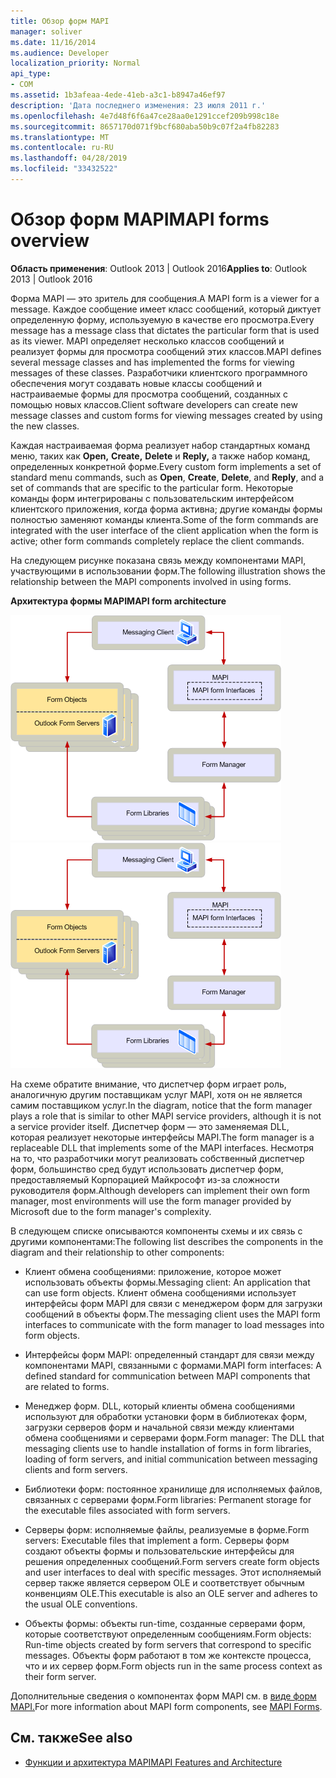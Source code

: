 ```yaml
---
title: Обзор форм MAPI
manager: soliver
ms.date: 11/16/2014
ms.audience: Developer
localization_priority: Normal
api_type:
- COM
ms.assetid: 1b3afeaa-4ede-41eb-a3c1-b8947a46ef97
description: 'Дата последнего изменения: 23 июля 2011 г.'
ms.openlocfilehash: 4e7d48f6f6a47ce28aa0e1291ccef209b998c18e
ms.sourcegitcommit: 8657170d071f9bcf680aba50b9c07f2a4fb82283
ms.translationtype: MT
ms.contentlocale: ru-RU
ms.lasthandoff: 04/28/2019
ms.locfileid: "33432522"
---
```

# <a name="mapi-forms-overview"></a><span data-ttu-id="9a249-103">Обзор форм MAPI</span><span class="sxs-lookup"><span data-stu-id="9a249-103">MAPI forms overview</span></span>
  
<span data-ttu-id="9a249-104">**Область применения**: Outlook 2013 | Outlook 2016</span><span class="sxs-lookup"><span data-stu-id="9a249-104">**Applies to**: Outlook 2013 | Outlook 2016</span></span> 
  
<span data-ttu-id="9a249-105">Форма MAPI — это зритель для сообщения.</span><span class="sxs-lookup"><span data-stu-id="9a249-105">A MAPI form is a viewer for a message.</span></span> <span data-ttu-id="9a249-106">Каждое сообщение имеет класс сообщений, который диктует определенную форму, используемую в качестве его просмотра.</span><span class="sxs-lookup"><span data-stu-id="9a249-106">Every message has a message class that dictates the particular form that is used as its viewer.</span></span> <span data-ttu-id="9a249-107">MAPI определяет несколько классов сообщений и реализует формы для просмотра сообщений этих классов.</span><span class="sxs-lookup"><span data-stu-id="9a249-107">MAPI defines several message classes and has implemented the forms for viewing messages of these classes.</span></span> <span data-ttu-id="9a249-108">Разработчики клиентского программного обеспечения могут создавать новые классы сообщений и настраиваемые формы для просмотра сообщений, созданных с помощью новых классов.</span><span class="sxs-lookup"><span data-stu-id="9a249-108">Client software developers can create new message classes and custom forms for viewing messages created by using the new classes.</span></span>
  
<span data-ttu-id="9a249-109">Каждая настраиваемая форма реализует набор стандартных команд меню, таких как **Open,** **Create,** **Delete** и **Reply,** а также набор команд, определенных конкретной форме.</span><span class="sxs-lookup"><span data-stu-id="9a249-109">Every custom form implements a set of standard menu commands, such as **Open**, **Create**, **Delete**, and **Reply**, and a set of commands that are specific to the particular form.</span></span> <span data-ttu-id="9a249-110">Некоторые команды форм интегрированы с пользовательским интерфейсом клиентского приложения, когда форма активна; другие команды формы полностью заменяют команды клиента.</span><span class="sxs-lookup"><span data-stu-id="9a249-110">Some of the form commands are integrated with the user interface of the client application when the form is active; other form commands completely replace the client commands.</span></span> 
  
<span data-ttu-id="9a249-111">На следующем рисунке показана связь между компонентами MAPI, участвующими в использовании форм.</span><span class="sxs-lookup"><span data-stu-id="9a249-111">The following illustration shows the relationship between the MAPI components involved in using forms.</span></span> 
  
<span data-ttu-id="9a249-112">**Архитектура формы MAPI**</span><span class="sxs-lookup"><span data-stu-id="9a249-112">**MAPI form architecture**</span></span>
  
<span data-ttu-id="9a249-113">![Архитектура формы MAPI](media/forms01.gif "MAPI")</span><span class="sxs-lookup"><span data-stu-id="9a249-113">![MAPI form architecture](media/forms01.gif "MAPI form architecture")</span></span>
  
<span data-ttu-id="9a249-114">На схеме обратите внимание, что диспетчер форм играет роль, аналогичную другим поставщикам услуг MAPI, хотя он не является самим поставщиком услуг.</span><span class="sxs-lookup"><span data-stu-id="9a249-114">In the diagram, notice that the form manager plays a role that is similar to other MAPI service providers, although it is not a service provider itself.</span></span> <span data-ttu-id="9a249-115">Диспетчер форм — это заменяемая DLL, которая реализует некоторые интерфейсы MAPI.</span><span class="sxs-lookup"><span data-stu-id="9a249-115">The form manager is a replaceable DLL that implements some of the MAPI interfaces.</span></span> <span data-ttu-id="9a249-116">Несмотря на то, что разработчики могут реализовать собственный диспетчер форм, большинство сред будут использовать диспетчер форм, предоставляемый Корпорацией Майкрософт из-за сложности руководителя форм.</span><span class="sxs-lookup"><span data-stu-id="9a249-116">Although developers can implement their own form manager, most environments will use the form manager provided by Microsoft due to the form manager's complexity.</span></span>
  
<span data-ttu-id="9a249-117">В следующем списке описываются компоненты схемы и их связь с другими компонентами:</span><span class="sxs-lookup"><span data-stu-id="9a249-117">The following list describes the components in the diagram and their relationship to other components:</span></span>
  
- <span data-ttu-id="9a249-118">Клиент обмена сообщениями: приложение, которое может использовать объекты формы.</span><span class="sxs-lookup"><span data-stu-id="9a249-118">Messaging client: An application that can use form objects.</span></span> <span data-ttu-id="9a249-119">Клиент обмена сообщениями использует интерфейсы форм MAPI для связи с менеджером форм для загрузки сообщений в объекты форм.</span><span class="sxs-lookup"><span data-stu-id="9a249-119">The messaging client uses the MAPI form interfaces to communicate with the form manager to load messages into form objects.</span></span>
    
- <span data-ttu-id="9a249-120">Интерфейсы форм MAPI: определенный стандарт для связи между компонентами MAPI, связанными с формами.</span><span class="sxs-lookup"><span data-stu-id="9a249-120">MAPI form interfaces: A defined standard for communication between MAPI components that are related to forms.</span></span>
    
- <span data-ttu-id="9a249-121">Менеджер форм. DLL, который клиенты обмена сообщениями используют для обработки установки форм в библиотеках форм, загрузки серверов форм и начальной связи между клиентами обмена сообщениями и серверами форм.</span><span class="sxs-lookup"><span data-stu-id="9a249-121">Form manager: The DLL that messaging clients use to handle installation of forms in form libraries, loading of form servers, and initial communication between messaging clients and form servers.</span></span>
    
- <span data-ttu-id="9a249-122">Библиотеки форм: постоянное хранилище для исполняемых файлов, связанных с серверами форм.</span><span class="sxs-lookup"><span data-stu-id="9a249-122">Form libraries: Permanent storage for the executable files associated with form servers.</span></span>
    
- <span data-ttu-id="9a249-123">Серверы форм: исполняемые файлы, реализуемые в форме.</span><span class="sxs-lookup"><span data-stu-id="9a249-123">Form servers: Executable files that implement a form.</span></span> <span data-ttu-id="9a249-124">Серверы форм создают объекты формы и пользовательские интерфейсы для решения определенных сообщений.</span><span class="sxs-lookup"><span data-stu-id="9a249-124">Form servers create form objects and user interfaces to deal with specific messages.</span></span> <span data-ttu-id="9a249-125">Этот исполняемый сервер также является сервером OLE и соответствует обычным конвенциям OLE.</span><span class="sxs-lookup"><span data-stu-id="9a249-125">This executable is also an OLE server and adheres to the usual OLE conventions.</span></span>
    
- <span data-ttu-id="9a249-126">Объекты формы: объекты run-time, созданные серверами форм, которые соответствуют определенным сообщениям.</span><span class="sxs-lookup"><span data-stu-id="9a249-126">Form objects: Run-time objects created by form servers that correspond to specific messages.</span></span> <span data-ttu-id="9a249-127">Объекты форм работают в том же контексте процесса, что и их сервер форм.</span><span class="sxs-lookup"><span data-stu-id="9a249-127">Form objects run in the same process context as their form server.</span></span>
    
<span data-ttu-id="9a249-128">Дополнительные сведения о компонентах форм MAPI см. в [виде форм MAPI.](mapi-forms.md)</span><span class="sxs-lookup"><span data-stu-id="9a249-128">For more information about MAPI form components, see [MAPI Forms](mapi-forms.md).</span></span>
  
## <a name="see-also"></a><span data-ttu-id="9a249-129">См. также</span><span class="sxs-lookup"><span data-stu-id="9a249-129">See also</span></span>

- [<span data-ttu-id="9a249-130">Функции и архитектура MAPI</span><span class="sxs-lookup"><span data-stu-id="9a249-130">MAPI Features and Architecture</span></span>](mapi-features-and-architecture.md)

